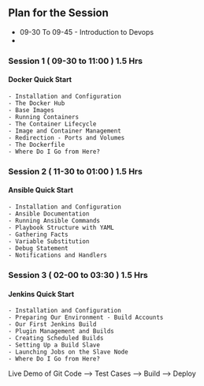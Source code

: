 ## Plan for the Session

- 09-30 To 09-45 - Introduction to Devops
-
### Session 1 ( 09-30 to 11:00 )  1.5 Hrs
#### Docker Quick Start
    - Installation and Configuration
    - The Docker Hub
    - Base Images
    - Running Containers
    - The Container Lifecycle
    - Image and Container Management
    - Redirection - Ports and Volumes
    - The Dockerfile
    - Where Do I Go from Here?

### Session 2 ( 11-30 to 01:00 )   1.5 Hrs
#### Ansible Quick Start

    - Installation and Configuration
    - Ansible Documentation
    - Running Ansible Commands
    - Playbook Structure with YAML
    - Gathering Facts
    - Variable Substitution
    - Debug Statement
    - Notifications and Handlers


### Session 3 ( 02-00 to 03:30 )   1.5 Hrs
#### Jenkins Quick Start
    - Installation and Configuration
    - Preparing Our Environment - Build Accounts
    - Our First Jenkins Build
    - Plugin Management and Builds
    - Creating Scheduled Builds
    - Setting Up a Build Slave
    - Launching Jobs on the Slave Node
    - Where Do I Go from Here?

Live Demo of Git Code --> Test Cases --> Build --> Deploy
